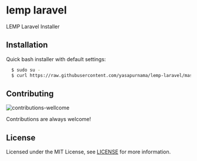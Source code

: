 # lemp laravel
LEMP Laravel Installer


## Installation

Quick bash installer with default settings:

```bash
  $ sudo su -
  $ curl https://raw.githubusercontent.com/yasapurnama/lemp-laravel/master/lemp-laravel.sh | bash
```


## Contributing
![contributions-wellcome](https://user-images.githubusercontent.com/12730759/150999538-d6872478-96ab-42d6-bb58-0ae443f514c8.svg)

Contributions are always welcome!


## License

Licensed under the MIT License, see [LICENSE](LICENSE) for more information.
